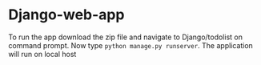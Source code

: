 # Django-web-app

To run the app download the zip file and navigate to Django/todolist on command prompt. Now type ``python manage.py runserver``.
The application will run on local host


